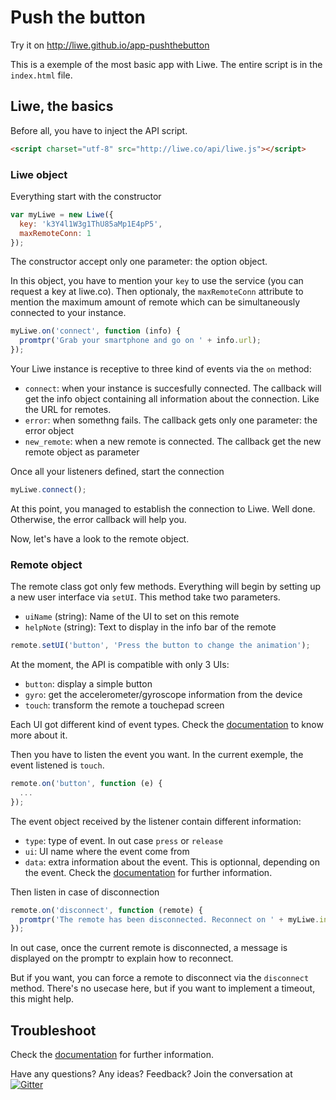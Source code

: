 # Push the button

Try it on http://liwe.github.io/app-pushthebutton

This is a exemple of the most basic app with Liwe. The entire script is in the `index.html` file.

## Liwe, the basics

Before all, you have to inject the API script.

```html
<script charset="utf-8" src="http://liwe.co/api/liwe.js"></script>
```

### Liwe object

Everything start with the constructor

```javascript
var myLiwe = new Liwe({
  key: 'k3Y4l1W3g1ThU85aMp1E4pP5',
  maxRemoteConn: 1
});
```

The constructor accept only one parameter: the option object.

In this object, you have to mention your `key` to use the service (you can request a key at liwe.co). Then optionaly, the `maxRemoteConn` attribute to mention the maximum amount of remote which can be simultaneously connected to your instance.

```javascript
myLiwe.on('connect', function (info) {
  promtpr('Grab your smartphone and go on ' + info.url);
});
```

Your Liwe instance is receptive to three kind of events via the `on` method:

- `connect`: when your instance is succesfully connected. The callback will get the info object containing all information about the connection. Like the URL for remotes.
- `error`: when somethng fails. The callback gets only one parameter: the error object
- `new_remote`: when a new remote is connected. The callback get the new remote object as parameter

Once all your listeners defined, start the connection

```javascript
myLiwe.connect();
```

At this point, you managed to establish the connection to Liwe. Well done. Otherwise, the error callback will help you.

Now, let's have a look to the remote object.

### Remote object

The remote class got only few methods. Everything will begin by setting up a new user interface via `setUI`. This method take two parameters.

- `uiName` (string): Name of the UI to set on this remote
- `helpNote` (string): Text to display in the info bar of the remote 

```javascript
remote.setUI('button', 'Press the button to change the animation');
```

At the moment, the API is compatible with only 3 UIs:

- `button`: display a simple button
- `gyro`: get the accelerometer/gyroscope information from the device
- `touch`: transform the remote a touchepad screen

Each UI got different kind of event types. Check the [documentation](https://github.com/liwe/liwe/wiki) to know more about it.

Then you have to listen the event you want. In the current exemple, the event listened is `touch`.

```javascript
remote.on('button', function (e) {
  ...
});
```

The event object received by the listener contain different information:

- `type`: type of event. In out case `press` or `release`
- `ui`: UI name where the event come from
- `data`: extra information about the event. This is optionnal, depending on the event. Check the [documentation](https://github.com/liwe/liwe/wiki) for further information.

Then listen in case of disconnection

```javascript
remote.on('disconnect', function (remote) {
  promtpr('The remote has been disconnected. Reconnect on ' + myLiwe.info.url);
});
```

In out case, once the current remote is disconnected, a message is displayed on the promptr to explain how to reconnect.

But if you want, you can force a remote to disconnect via the `disconnect` method. There's no usecase here, but if you want to implement a timeout, this might help.

## Troubleshoot

Check the [documentation](https://github.com/liwe/liwe/wiki) for further information.

Have any questions? Any ideas? Feedback? Join the conversation at [![Gitter](https://badges.gitter.im/liwe/liwe.png)](https://gitter.im/liwe/liwe)
